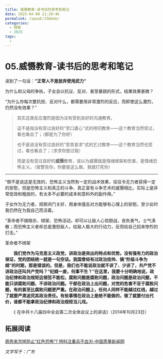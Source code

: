 ```yaml
---
title: 威慑教育-读书后的思考和笔记
date: 2025-04-08 21:29:46
permalink: /speak/33bb4e/
categories:
  - 随笔
  - 2025
tags:
  - 
---
```



# 05.威慑教育-读书后的思考和笔记

读到了一句话：**”正常人不是放弃使用武力“**

<!-- more -->   

​	 为什么和父母的争执，子女会以抗议、反对、甚至暴跳的形式，结果效果甚微？

“为什么你每次要抗拒、反对什么，都需要用非常激烈的反应，而即使这么激烈，仍然没有效果？”

> 其实这类反应激烈是因为没有受到良好的沟通教育。
>
> 这不是指没有受过良好的“苦口婆心”式的唠叨教育——这个教育当然受过，看也看会了；（都是为了你好）
>
> 也不是说没有受过良好的“苦苦哀求”式的乞讨教育——这个教育当然也受过，看也看会了；（求求你放过我）
>
> 而是没有受过良好的**威慑**教育，误以为威慑就是情绪绑架和伤害，是情绪恐怖主义。（我警告你，你要是这么做，我就打死你）

------

“倒不是说这是无效的，恐怖主义当然有一定的战术效果，往往令无力者获得一定的安慰，但是恐怖主义和真正的斗争、真正富有斗争艺术的威慑相比，实际上是非常低效和粗放的，有太多不必要的成本和意料外的副作用。”

子女作为无力者，把房间门关好，用身体撞击对方能够有心理上的安慰。至少此时我仍然在为我自己而活着。



“革命者不搞暗杀、绑架、恐怖活动，却可以让敌人心惊胆战，丧失勇气，士气涣散；而恐怖主义者却总是激怒敌人，给敌人极大的行动力，反而给自己招来惨烈的打击。”

革命者不绑架

　　**我们党作为马克思主义政党，讲政治是突出的特点和优势。没有强有力的政治保证，党的团结统一就是一句空话。我国曾经有过政治挂帅、搞“阶级斗争为纲”的时期，那是错误的。但是，我们也不能说政治就不讲了、少讲了，共产党不讲政治还叫共产党吗？“纪纲一废，何事不生？”在这里，我要十分明确地说，政治纪律和政治规矩这根弦不能松，腐败问题是腐败问题，政治问题是政治问题，不能只讲腐败问题、不讲政治问题。干部在政治上出问题，对党的危害不亚于腐败问题，有的甚至比腐败问题更严重。在政治问题上，任何人同样不能越过红线，越过了就要严肃追究其政治责任。有些事情在政治上是绝不能做的，做了就要付出代价，谁都不能拿政治纪律和政治规矩当儿戏。**

　　《 在中共十八届四中全会第二次全体会议上的讲话》（2014年10月23日）

## 拓展阅读

[周恩来怎样防止“红色恐怖”? 特科注重兵不血刃-中国质量新闻网](https://m.cqn.com.cn/wh/content/2013-04/15/content_1795798.htm)

*文字写于：广东*